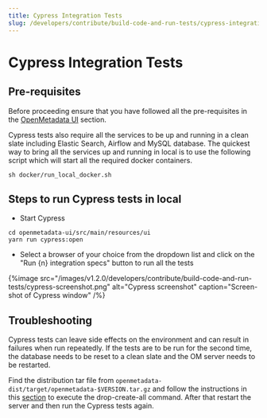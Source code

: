 ```yaml
---
title: Cypress Integration Tests
slug: /developers/contribute/build-code-and-run-tests/cypress-integration-tests
---
```


# Cypress Integration Tests

## Pre-requisites
Before proceeding ensure that you have followed all the pre-requisites in the [OpenMetadata UI](/developers/contribute/build-code-and-run-tests/openmetadata-ui) section.

Cypress tests also require all the services to be up and running in a clean slate including Elastic Search, Airflow and MySQL database. The quickest way to bring all the services up and running in local is to use the following script which will start all the required docker containers.

```shell
sh docker/run_local_docker.sh
```

## Steps to run Cypress tests in local
- Start Cypress

```shell
cd openmetadata-ui/src/main/resources/ui
yarn run cypress:open
```

- Select a browser of your choice from the dropdown list and click on the "Run {n} integration specs" button to run all the tests

{%image src="/images/v1.2.0/developers/contribute/build-code-and-run-tests/cypress-screenshot.png" alt="Cypress screenshot" caption="Screen-shot of Cypress window" /%}

## Troubleshooting
Cypress tests can leave side effects on the environment and can result in failures when run repeatedly. If the tests are to be run for the second time, the database needs to be reset to a clean slate and the OM server needs to be restarted.

Find the distribution tar file from `openmetadata-dist/target/openmetadata-$VERSION.tar.gz` and follow the instructions in this [section](/deployment/bare-metal#2.-untar-the-release-download) to execute the drop-create-all command. After that restart the server and then run the Cypress tests again.
